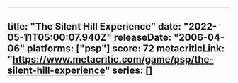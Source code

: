 
---
title: "The Silent Hill Experience"
date: "2022-05-11T05:00:07.940Z"
releaseDate: "2006-04-06"
platforms: ["psp"]
score: 72
metacriticLink: "https://www.metacritic.com/game/psp/the-silent-hill-experience"
series: []
---
